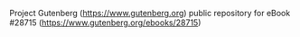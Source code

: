 Project Gutenberg (https://www.gutenberg.org) public repository for eBook #28715 (https://www.gutenberg.org/ebooks/28715)
